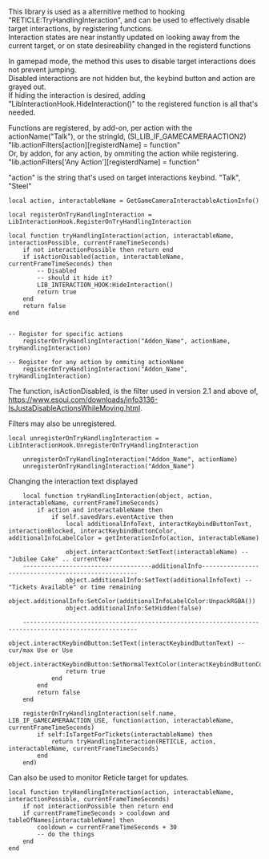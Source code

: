 This library is used as a alternitive method to hooking "RETICLE:TryHandlingInteraction", and can be used to effectively disable target interactions, by registering functions.<br>
Interaction states are near instantly updated on looking away from the current target, or on state desireability changed in the registerd functions<br>

In gamepad mode, the method this uses to disable target interactions does not prevent jumping.<br>
Disabled interactions are not hidden but, the keybind button and action are grayed out. <br>
If hiding the interaction is desired, adding "LibInteractionHook.HideInteraction()" to the registered function is all that's needed.

Functions are registered, by add-on, per action with the actionName("Talk"), or the stringId, (SI_LIB_IF_GAMECAMERAACTION2)<br>
"lib.actionFilters[action][registerdName] = function"<br>
Or, by addon, for any action, by ommiting the action while registering.<br>
"lib.actionFilters['Any Action'][registerdName] = function"<br>

"action" is the string that's used on target interactions keybind. "Talk", "Steel" 
```
local action, interactableName = GetGameCameraInteractableActionInfo()
```
```
local registerOnTryHandlingInteraction = LibInteractionHook.RegisterOnTryHandlingInteraction

local function tryHandlingInteraction(action, interactableName, interactionPossible, currentFrameTimeSeconds)
	if not interactionPossible then return end
	if isActionDisabled(action, interactableName, currentFrameTimeSeconds) then
		-- Disabled
		-- should it hide it?
		LIB_INTERACTION_HOOK:HideInteraction()
		return true
	end
	return false
end


-- Register for specific actions
	registerOnTryHandlingInteraction("Addon_Name", actionName, tryHandlingInteraction)

-- Register for any action by ommiting actionName
	registerOnTryHandlingInteraction("Addon_Name",  tryHandlingInteraction)
```
The function, isActionDisabled, is the filter used in version 2.1 and above of, https://www.esoui.com/downloads/info3136-IsJustaDisableActionsWhileMoving.html.
		
Filters may also be unregistered.
```
local unregisterOnTryHandlingInteraction = LibInteractionHook.UnregisterOnTryHandlingInteraction

	unregisterOnTryHandlingInteraction("Addon_Name", actionName)
	unregisterOnTryHandlingInteraction("Addon_Name")
```

Changing the interaction text displayed
```
	local function tryHandlingInteraction(object, action, interactableName, currentFrameTimeSeconds)
		if action and interactableName then
			if self.savedVars.eventActive then
				local additionalInfoText, interactKeybindButtonText, interactionBlocked, interactKeybindButtonColor, additionalInfoLabelColor = getInterationInfo(action, interactableName)
				
				object.interactContext:SetText(interactableName) -- "Jubilee Cake" .. currentYear
	------------------------------------additionalInfo----------------------------------------------------
				object.additionalInfo:SetText(additionalInfoText) -- "Tickets Available" or time remaining
				object.additionalInfo:SetColor(additionalInfoLabelColor:UnpackRGBA())
				object.additionalInfo:SetHidden(false)
				
	------------------------------------------------------------------------------------------------------
				object.interactKeybindButton:SetText(interactKeybindButtonText) -- cur/max Use or Use
				object.interactKeybindButton:SetNormalTextColor(interactKeybindButtonColor)
				return true
			end
		end
		return false
	end
	
	registerOnTryHandlingInteraction(self.name, LIB_IF_GAMECAMERAACTION_USE, function(action, interactableName, currentFrameTimeSeconds)
		if self:IsTargetForTickets(interactableName) then
			return tryHandlingInteraction(RETICLE, action, interactableName, currentFrameTimeSeconds)
		end
	end)
```

Can also be used to monitor Reticle target for updates.
```
local function tryHandlingInteraction(action, interactableName, interactionPossible, currentFrameTimeSeconds)
	if not interactionPossible then return end
	if currentFrameTimeSeconds > cooldown and tableOfNames[interactableName] then
		cooldown = currentFrameTimeSeconds + 30
		-- do the things
	end
end

```
